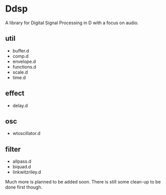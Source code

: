 # Ddsp
A library for Digital Signal Processing in D with a focus on audio.
    
## util
- buffer.d
- comp.d
- envelope.d
- functions.d
- scale.d
- time.d

## effect
- delay.d

## osc
- wtoscillator.d

## filter
- allpass.d
- biquad.d
- linkwitzriley.d

Much more is planned to be added soon.  There is still some clean-up to be done first though.
